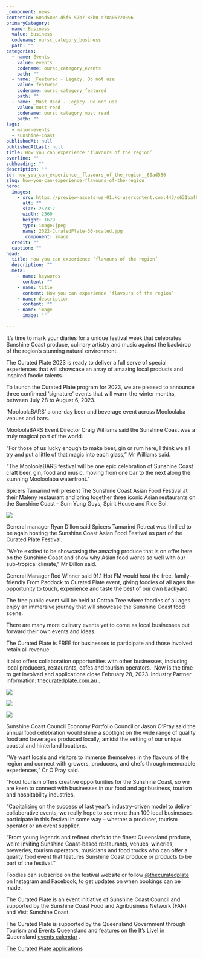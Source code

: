 ```yaml
---
_component: news
contentId: 60ad580e-d5f6-57b7-85b0-d78a06720096
primaryCategory:
  name: Business
  value: business
  codename: oursc_category_business
  path: ""
categories:
  - name: Events
    value: events
    codename: oursc_category_events
    path: ""
  - name: _Featured - Legacy. Do not use
    value: featured
    codename: oursc_category_featured
    path: ""
  - name: _Must Read - Legacy. Do not use
    value: must-read
    codename: oursc_category_must_read
    path: ""
tags:
  - major-events
  - sunshine-coast
publishedAt: null
publishedAtLast: null
title: How you can experience ‘flavours of the region’
overline: ""
subheading: ""
description: ""
id: how_you_can_experience__flavours_of_the_region__60ad580
slug: how-you-can-experience-flavours-of-the-region
hero:
  images:
    - src: https://preview-assets-us-01.kc-usercontent.com:443/c631baf8-1b46-001f-580c-d0001b68b4a8/2472e30f-3f42-4012-9d43-1e518b495fce/2022-CuratedPlate-30-scaled.jpg
      alt: ""
      size: 257317
      width: 2560
      height: 1679
      type: image/jpeg
      name: 2022-CuratedPlate-30-scaled.jpg
      _component: image
  credit: ""
  caption: ""
head:
  title: How you can experience ‘flavours of the region’
  description: ""
  meta:
    - name: keywords
      content: ""
    - name: title
      content: How you can experience ‘flavours of the region’
    - name: description
      content: ""
    - name: image
      image: ""

---
```

It’s time to mark your diaries for a unique festival week that celebrates Sunshine Coast produce, culinary artistry and music against the backdrop of the region’s stunning natural environment.

The Curated Plate 2023 is ready to deliver a full serve of special experiences that will showcase an array of amazing local products and inspired foodie talents.

To launch the Curated Plate program for 2023, we are pleased to announce three confirmed ‘signature’ events that will warm the winter months, between July 28 to August 6, 2023.

‘MooloolaBARS’ a one-day beer and beverage event across Mooloolaba venues and bars.

MooloolaBARS Event Director Craig Williams said the Sunshine Coast was a truly magical part of the world.

“For those of us lucky enough to make beer, gin or rum here, I think we all try and put a little of that magic into each glass,” Mr Williams said.

“The MooloolaBARS festival will be one epic celebration of Sunshine Coast craft beer, gin, food and music, moving from one bar to the next along the stunning Mooloolaba waterfront.”

Spicers Tamarind will present The Sunshine Coast Asian Food Festival at their Maleny restaurant and bring together three iconic Asian restaurants on the Sunshine Coast – Sum Yung Guys, Spirit House and Rice Boi.

![](https://preview-assets-us-01.kc-usercontent.com:443/c631baf8-1b46-001f-580c-d0001b68b4a8/421818cc-e5a2-48dc-9425-735e51771183/Spicers-Den_031-1024x683.jpg)

General manager Ryan Dillon said Spicers Tamarind Retreat was thrilled to be again hosting the Sunshine Coast Asian Food Festival as part of the Curated Plate Festival. 

“We’re excited to be showcasing the amazing produce that is on offer here on the Sunshine Coast and show why Asian food works so well with our sub-tropical climate,” Mr Dillon said.

General Manager Rod Winner said 91.1 Hot FM would host the free, family-friendly From Paddock to Curated Plate event, giving foodies of all ages the opportunity to touch, experience and taste the best of our own backyard.

The free public event will be held at Cotton Tree where foodies of all ages enjoy an immersive journey that will showcase the Sunshine Coast food scene.  

There are many more culinary events yet to come as local businesses put forward their own events and ideas.

The Curated Plate is FREE for businesses to participate and those involved retain all revenue.

It also offers collaboration opportunities with other businesses, including local producers, restaurants, cafes and tourism operators.  Now is the time to get involved and applications close February 28, 2023. Industry Partner information: [thecuratedplate.com.au](http://thecuratedplate.com.au)
.

![](https://preview-assets-us-01.kc-usercontent.com:443/c631baf8-1b46-001f-580c-d0001b68b4a8/de7fcdd8-6c66-4423-b9f1-1cf1a044263f/0Q9A4534-1-1024x683.jpg)

![](https://preview-assets-us-01.kc-usercontent.com:443/c631baf8-1b46-001f-580c-d0001b68b4a8/87eb30b5-81e7-41d2-ad8f-08bdf2849947/Cotton-Tree-food-fair_154-683x1024.jpg)

![](https://preview-assets-us-01.kc-usercontent.com:443/c631baf8-1b46-001f-580c-d0001b68b4a8/9369d13d-9fd9-4c92-83bd-c11297664b05/BruceHaggiePhoto-Food-Fair-2226-web.jpg)

Sunshine Coast Council Economy Portfolio Councillor Jason O’Pray said the annual food celebration would shine a spotlight on the wide range of quality food and beverages produced locally, amidst the setting of our unique coastal and hinterland locations. 

“We want locals and visitors to immerse themselves in the flavours of the region and connect with growers, producers, and chefs through memorable experiences,” Cr O’Pray said. 

“Food tourism offers creative opportunities for the Sunshine Coast, so we are keen to connect with businesses in our food and agribusiness, tourism and hospitability industries.

“Capitalising on the success of last year’s industry-driven model to deliver collaborative events, we really hope to see more than 100 local businesses participate in this festival in some way – whether a producer, tourism operator or an event supplier.

“From young legends and refined chefs to the finest Queensland produce, we’re inviting Sunshine Coast-based restaurants, venues, wineries, breweries, tourism operators, musicians and food trucks who can offer a quality food event that features Sunshine Coast produce or products to be part of the festival.”

Foodies can subscribe on the festival website or follow [@thecuratedplate](https://www.instagram.com/thecuratedplate/)
&#x20;on Instagram and Facebook, to get updates on when bookings can be made.

The Curated Plate is an event initiative of Sunshine Coast Council and supported by the Sunshine Coast Food and Agribusiness Network (FAN) and Visit Sunshine Coast.

The Curated Plate is supported by the Queensland Government through Tourism and Events Queensland and features on the It’s Live! in Queensland [events calendar](https://www.queensland.com/au/en/things-to-do/events/p-624e2c3ed06099cc27a9d133-the-curated-side-plate)
. 

[The Curated Plate applications](http://thecuratedplate.com.au/)
